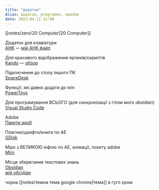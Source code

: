 ```yaml
---
title: "додатки"
Alias: додатки, programms, прилож
date: 2023-04-11 11:00
---
```

[[notes/zero/20 Computer|20 Computer]]

Додаток для клавіатури  
[AHK](https://www.autohotkey.com/) — [мій AHK файл](https://drive.google.com/file/d/1q28CUQOcXu58yCAi21JLKbTtFy4tYVxp/view?usp=sharing)

Для красивого відображення ярликів/скриптів  
[Kando](https://github.com/kando-menu/kando) — [обзор](https://youtu.be/Xdf1Q4rbqSE?si=3hQ84LgkGCcaLBpd)  

Підключення до столу іншого ПК  
[SpaceDesk](https://www.spacedesk.net/#download) 

Функції, які давно додати до win  
[PowerToys](https://github.com/microsoft/PowerToys)

Для програмування ВСЬОГО (для синхронізації з гітом мого obsidian)
[Visual Studio Code](https://code.visualstudio.com/)

Adobe  
[Пакети адоб](https://t.me/photoshop_lightroom_illustrator/137)

Плагіни/шрифти/книги по AE  
[GDisk](https://drive.google.com/drive/folders/1hgtdDMsOZH9k2cCVBCHB6qGWoWusl-T_?usp=sharing)

Міро з ВЕЛИКОЮ інфою по AE, анімації, покету adobe  
[Miro](https://miro.com/app/board/uXjVMaVU7UU=/?moveToWidget=3458764549752978023&cot=14)

Місце зберегання текстових знань  
[Obsidian](https://obsidian.md/)  
[мій обсідіан](https://crumplum.github.io/greenGardenCrumPlum/)  

чорна [[notes/темна тема google chrome|тема]] в гугл хром
